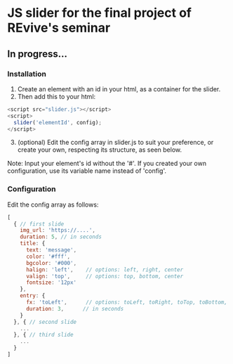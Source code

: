 # JS slider for the final project of REvive's seminar
## In progress...

### Installation

1. Create an element with an id in your html, as a container for the slider.
2. Then add this to your html:
```javascript
<script src="slider.js"></script>
<script>
  slider('elementId', config);
</script>
```
3. (optional) Edit the config array in slider.js to suit your preference, or create your own, respecting its structure, as seen below.

Note: Input your element's id without the '#'. If you created your own configuration, use its variable name instead of 'config'.

### Configuration

Edit the config array as follows:

```javascript
[ 
  { // first slide
    img_url: 'https://....',
    duration: 5, // in seconds
    title: {
      text: 'message', 
      color: '#fff',
      bgcolor: '#000',
      halign: 'left',    // options: left, right, center
      valign: 'top',     // options: top, bottom, center
      fontsize: '12px'
    },
    entry: {
      fx: 'toLeft',      // options: toLeft, toRight, toTop, toBottom, fadeIn
      duration: 3,      // in seconds
    }
  }, { // second slide
    ...
  }, { // third slide
    ...
  }
]
```
